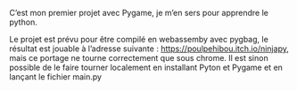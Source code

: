 C’est mon premier projet avec Pygame, je m’en sers pour apprendre le python.

Le projet est prévu pour être compilé en webassemby avec pygbag, le résultat est jouable à l’adresse suivante : https://poulpehibou.itch.io/ninjapy, mais ce portage ne tourne correctement que sous chrome.
Il est sinon possible de le faire tourner localement en installant Pyton et Pygame et en lançant le fichier main.py

